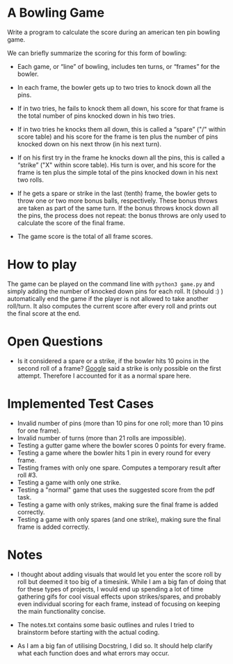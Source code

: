 # A Bowling Game

Write a program to calculate the score during an american ten pin bowling game.


We can briefly summarize the scoring for this form of bowling:

- Each game, or “line” of bowling, includes ten turns, or “frames” for the bowler.

- In each frame, the bowler gets up to two tries to knock down all the pins.

- If in two tries, he fails to knock them all down, his score for that frame is the total number of pins knocked down in his two tries.

- If in two tries he knocks them all down, this is called a “spare” ("/" within score table) and his score for the frame is ten plus the number of pins knocked down on his next throw (in his next turn).

- If on his first try in the frame he knocks down all the pins, this is called a “strike” ("X" within score table). His turn is over, and his score for the frame is ten plus the simple total of the pins knocked down in his next two rolls.

- If he gets a spare or strike in the last (tenth) frame, the bowler gets to throw one or two more bonus balls, respectively. These bonus throws are taken as part of the same turn. If the bonus throws knock
down all the pins, the process does not repeat: the bonus throws are only used to calculate the score of
the final frame.

- The game score is the total of all frame scores.

# How to play
 The game can be played on the command line with `python3 game.py` and simply adding the number of knocked down pins for each roll. It (should :) ) automatically end the game if the player is not allowed to take another roll/turn. It also computes the current score after every roll and prints out the final score at the end.

# Open Questions
- Is it considered a spare or a strike, if the bowler hits 10 poins in the second roll of a frame? [Google](/https://out-of-bounds.co.uk/how-points-are-calculated-in-bowling/) said a strike is only possible on the first attempt. Therefore I accounted for it as a normal spare here.


# Implemented Test Cases

- Invalid number of pins (more than 10 pins for one roll; more than 10 pins for one frame).
- Invalid number of turns (more than 21 rolls are impossible).
- Testing a gutter game where the bowler scores 0 points for every frame.
- Testing a game where the bowler hits 1 pin in every round for every frame.
- Testing frames with only one spare. Computes a temporary result after roll #3.
- Testing a game with only one strike.
- Testing a "normal" game that uses the suggested score from the pdf task.
- Testing a game with only strikes, making sure the final frame is added correctly.
- Testing a game with only spares (and one strike), making sure the final frame is added correctly.

# Notes
- I thought about adding visuals that would let you enter the score roll by roll but deemed it too big of a timesink. While I am a big fan of doing that for these types of projects, I would end up spending a lot of time gathering gifs for cool visual effects upon strikes/spares, and probably even individual scoring for each frame, instead of focusing on keeping the main functionality concise.

- The notes.txt contains some basic outlines and rules I tried to brainstorm before starting with the actual coding.

-  As I am a big fan of utilising Docstring, I did so. It should help clarify what each function does and what errors may occur.
